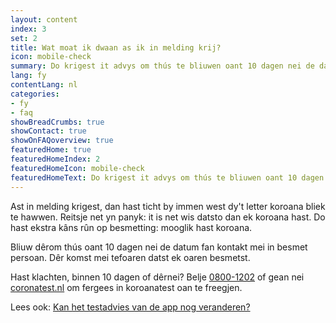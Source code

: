 ```yaml
---
layout: content
index: 3
set: 2
title: Wat moat ik dwaan as ik in melding krij?
icon: mobile-check
summary: Do krigest it advys om thús te bliuwen oant 10 dagen nei de datum fan kontakt. Hast klachten? Lit dy dan teste.
lang: fy
contentLang: nl
categories:
- fy
- faq
showBreadCrumbs: true
showContact: true
showOnFAQoverview: true
featuredHome: true
featuredHomeIndex: 2
featuredHomeIcon: mobile-check
featuredHomeText: Do krigest it advys om thús te bliuwen oant 10 dagen nei de datum fan kontakt. Hast klachten? Lit dy dan teste.
---
```



Ast in melding krigest, dan hast ticht by immen west dy't letter koroana bliek te hawwen. Reitsje net yn panyk: it is net wis datsto dan ek koroana hast. Do hast ekstra kâns rûn op besmetting: mooglik hast koroana.

Bliuw dêrom thús oant 10 dagen nei de datum fan kontakt mei in besmet persoan. Dêr komst mei tefoaren datst ek oaren besmetst.

Hast klachten, binnen 10 dagen of dêrnei? Belje [0800-1202](tel:+318001202) of gean nei [coronatest.nl](https://www.coronatest.nl) om fergees in koroanatest oan te freegjen.

Lees ook: [Kan het testadvies van de app nog veranderen?](/nl/faq/22-kan-het-testadvies-van-de-app-nog-veranderen)
